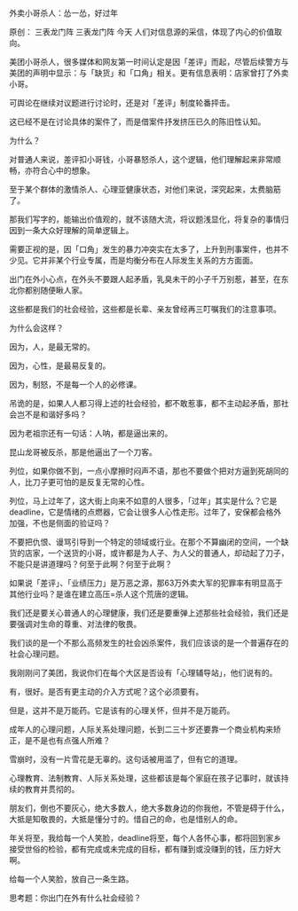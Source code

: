 外卖小哥杀人：怂一怂，好过年

原创： 三表龙门阵  三表龙门阵  今天
人们对信息源的采信，体现了内心的价值取向。
 
美团小哥杀人，很多媒体和网友第一时间认定是因「差评」而起，尽管后续警方与美团的声明中显示：与「缺货」和「口角」相关。更有信息表明：店家曾打了外卖小哥。
 
可舆论在继续对议题进行讨论时，还是对「差评」制度轮番抨击。
 
这已经不是在讨论具体的案件了，而是借案件抒发挤压已久的陈旧性认知。
 
为什么？
 
对普通人来说，差评扣小哥钱，小哥暴怒杀人，这个逻辑，他们理解起来非常顺畅，亦符合心中的想象。
 
至于某个群体的激情杀人、心理亚健康状态，对他们来说，深究起来，太费脑筋了。
 
那我们写字的，能输出价值观的，就不该随大流，将议题浅显化，将复杂的事情归因到一条大众好理解的简单逻辑上。
 
需要正视的是，因「口角」发生的暴力冲突实在太多了，上升到刑事案件，也并不少见。它并非某个行业专属，而是均衡分布在人际发生关系的方方面面。
 
出门在外小心点，在外头不要跟人起矛盾，乳臭未干的小子千万别惹，甚至，在东北你都别随便瞅人家。
 
这些都是我们的社会经验，这些都是长辈、亲友曾经再三叮嘱我们的注意事项。
 
为什么会这样？
 
因为，人，是最无常的。
 
因为，心性，是最易反复的。
 
因为，制怒，不是每一个人的必修课。
 
吊诡的是，如果人人都习得上述的社会经验，都不敢惹事，都不主动起矛盾，那社会岂不是和谐好多吗？
 
因为老祖宗还有一句话：人呐，都是逼出来的。
 
昆山龙哥被反杀，那是他逼出了一个刀客。
 
列位，如果你做不到，一点小摩擦时闷声不语，那也不要做个把对方逼到死胡同的人，比刀子更可怕的是反复无常的心性。
 
列位，马上过年了，这大街上向来不如意的人很多，「过年」其实是什么？它是deadline，它是情绪的点燃器，它会让很多人心性走形。过年了，安保都会格外加强，不也是侧面的验证吗？
 
不要把仇恨、谩骂引导到一个特定的领域或行业。在那个不算幽闭的空间，一个缺货的店家，一个送货的小哥，或许都是为人子、为人父的普通人，却动起了刀子，不能只是讲道理吗？何至于此啊？何至于此啊？
 
如果说「差评」、「业绩压力」是万恶之源，那63万外卖大军的犯罪率有明显高于其他行业吗？是谁在建立高压=杀人这个荒唐的逻辑。
 
我们还是要关心普通人的心理健康，我们还是要重弹上述那些社会经验，我们还是要强调对生命的尊重、对法律的敬畏。
 
我们谈的是一个不那么高频发生的社会凶杀案件，我们应该谈的是一个普遍存在的社会心理问题。
 
我刚刚问了美团，我说你们在每个大区是否设有「心理辅导站」，他们说有的。
 
有，很好。是否有更主动的介入方式呢？这个必须要有。
 
但是，这并不是万能药。它是该有的心理关怀，但并不是万能药。
 
成年人的心理问题，人际关系处理问题，长到二三十岁还要靠一个商业机构来矫正，是不是也有点强人所难？
 
雪崩时，没有一片雪花是无辜的。这句话被用滥了，但有它的道理。
 
心理教育、法制教育、人际关系处理，这些都该是每个家庭在孩子记事时，就该持续的教育并贯彻的。
 
朋友们，倒也不要灰心，绝大多数人，绝大多数身边的你我他，不管是碍于什么，大抵是知敬畏的，大抵是懂分寸的。惜自己的命，也是惜别人的命。
 
年关将至，我给每一个人笑脸，deadline将至，每个人各怀心事，都将回到家乡接受世俗的检验，都有完成或未完成的目标，都有赚到或没赚到的钱，压力好大啊。
 
给每一个人笑脸，放自己一条生路。

思考题：你出门在外有什么社会经验？
